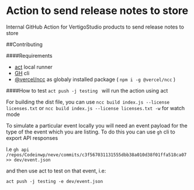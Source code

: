 # Action to send release notes to store
Internal GitHub Action for VertigoStudio products to send release notes to store


##Contributing

####Requirements
* [act](https://github.com/nektos/act) local runner
* [GH](https://github.com/cli/cli) cli
* [@vercel/ncc](https://github.com/vercel/ncc) as globaly installed package ( `npm i -g @vercel/ncc` )


####How to test
`act push -j testing ` will run the action using act

For building the dist file, you can use `ncc build index.js --license licenses.txt` or `ncc build index.js --license licenses.txt -w` for watch mode

To simulate a particular event locally you will need an event payload for the type of the event which you are listing. To do this you can use `gh` cli to export API responses

I.e
`gh api /repos/Codeinwp/neve/commits/c3f567031131555dbb38a010d38f01ffa518ca07 >> dev/event.json`

and then use act to test on that event, i.e:

`act push -j testing -e dev/event.json`